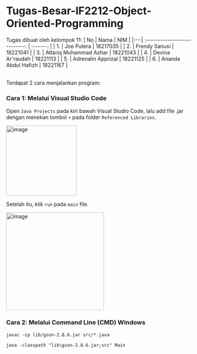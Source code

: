 # Tugas-Besar-IF2212-Object-Oriented-Programming

Tugas dibuat oleh kelompok 11:
| No.| Nama                          |  NIM     | 
|:--:| :---------------------------: | :------: |
| 1. | Joe Putera                    | 18217035 |
| 2. | Frendy Sanusi                 | 18221041 |
| 3. | Attariq Muhammad Azhar        | 18221043 |
| 4. | Devina Ar'raudah              | 18221113 |
| 5. | Adrenalin Apprizal            | 18221125 |
| 6. | Ananda Abdul Hafizh           | 18221167 |

<br>
Terdapat 2 cara menjalankan program: 

<br>

### Cara 1: Melalui Visual Studio Code
Open ```Java Projects``` pada kiri bawah Visual Studio Code, lalu add file .jar dengan menekan tombol ```+``` pada folder ```Referenced Libraries```.

<img width="190" alt="image" src="https://user-images.githubusercontent.com/92145413/232853739-e1042dd2-8c0b-43e4-bb53-9199dc54dd53.png">

Setelah itu, klik ```run``` pada ```main``` file.

<img width="264" alt="image" src="https://user-images.githubusercontent.com/92145413/233000515-92a3b7c0-2e3e-41c2-9c31-0cab35d90fcc.png">

### Cara 2: Melalui Command Line (CMD) Windows
```
javac -cp lib/gson-2.8.6.jar src/*.java

java -classpath "lib\gson-2.8.6.jar;src" Main
```
